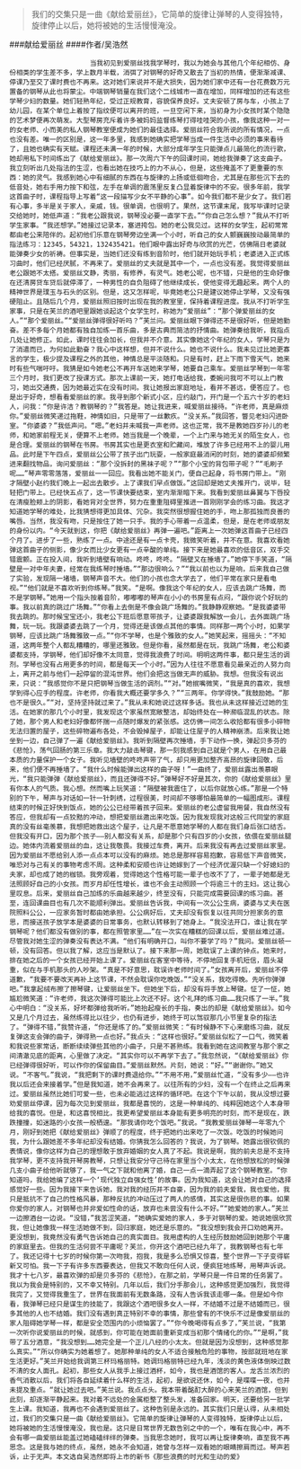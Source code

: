 > 我们的交集只是一曲《献给爱丽丝》，它简单的旋律让弹琴的人变得独特，旋律停止以后，她将被她的生活慢慢淹没。

###献给爱丽丝
####作者/吴浩然

						当我初见到爱丽丝找我学琴时，我以为她会与其他几个年纪相仿、身份相类的学生差不多，学上数月半载，消弭了对钢琴的好奇又散去了当初的热情，便渐渐减课、停课乃至交了课时费也不再来。这对她们来说并不是大损失，因为她们家中还有一台花费数万元置备的钢琴从此也将蒙尘。中端钢琴销量在我们这个二线城市一直在增加，同样增加的还有这些学琴少妇的数量。她们轻熟年纪，受过正规教育，容貌保养良好。丈夫安顿了房与车，小孩上了幼儿园，在某个单位上着按了指纹便可以离开的班，一旦空闲下来，当初身为小女孩时某个隐隐的艺术梦便再次萌发。大型琴房充斥着许多被妈妈监督练琴打得哇哇哭的小孩，像我这种一对一的女老师、小而美的私人钢琴教室便成为她们的最佳选择。爱丽丝符合我所说的所有情况，一点也没有差。唯一的区别是，这一年多里，我感到她确实把学琴当成一件生活中必须的事来看待了，且她也确实有天赋。课程还未满一年的时候，大部分成年学生只能弹点儿最简化的流行歌，她却用私下时间练出了《献给爱丽丝》。那一次周六下午的回课时间，她给我弹奏了这支曲子。我立刻听出几处指法的生涩，也看出她在技巧上的力不从心，但是，这些掩盖不了更重要的东西：她的灵气。我感到她心中有细腻的东西在与旋律的上扬或低徊吻合，尤其是在那些沉下去的低音处，她右手用力按下和弦，左手在单调的震荡里反复凸显着旋律中的不安。很多年前，我学这首曲子时，课程指导上写着“这一段描写少女不平静的心事”。如今我们都不是少女了。我们若有心事，多半是关于家人，亲戚，钱。很单调，也很明了。果然，这节课末尾，我写毕课时记录交给她时，她低声道：“我老公跟我说，钢琴没必要一直学下去。”“你自己怎么想？”我从不打听学生家事。“我还想学。”她接过记录本，塞进挎包。她的老公我见过。这样的女学生，起初常常都由老公来陪伴的。起初他们乐意在钢琴旁边坐满一个小时，听自己的女人颤巍巍按动最简单的指法练习：12345，54321，132435421。他们眼中露出好奇与欣赏的光芒，仿佛隔日老婆就能弹奏少女的祈祷。但事实是，当她们还没有练到音阶时，他们就开始玩手机；老婆进入正式练习曲时，他们已经厌腻，不再来了。爱丽丝的丈夫就是其中一个，一点也没有差。我觉得爱丽丝老公跟她不太搭。爱丽丝文静，秀丽，有修养，有灵气。她老公呢，也不错，只是他的生命好像在还清房贷车贷后就停滞了，一种男性的自负阻碍了他继续成长，使他变得无趣起来。两个人的精神世界是璞玉与石头的区别。但是，这又怎样呢，毕竟她老公只是建议她停止学琴，又没有强硬阻止。且随后几个月，爱丽丝照旧按时出现在我的教室里，保持着课程进度。我从不打听学生家事，只是在芙兰的酒吧里跟她谈起这个女学生时，称她为“爱丽丝”：“那个弹爱丽丝的女人。”“那个爱丽丝。”“爱丽丝弹得很好听吗？”芙兰问。爱丽丝眼下弹得还不是很好听，但是她勤奋。差不多每个月她都有独自加练一首乐曲，多是古典而简洁的抒情曲。她弹奏给我听，我指点几处让她修正。如此，课时往往会加长，但我并不介意。其实像她这个年纪的女人，学琴只是为了消遣而已，为何如此勤奋？我心中这样想，但并不说什么。她也不说什么。我未见过比她更寡言的学生，极少提及课程之外的其他，神情总是平淡随和。只是有时，赶上下雨下雪天气，她来时有些气喘吁吁。我猜是如今她老公不再开车送她来学琴，她要自己乘车。爱丽丝学琴到一年零三个月时，我们更改了授课方式。那次上课前一天，她打电话给我，委婉问我可不可以上门教习，她出交通费，因为她最近实在没有时间。我让她报出家庭地址，看并不甚远，便答应了。也是出于好奇，想看看爱丽丝的家。我寻到那个新式小区，应约敲门，开门是一个五六十岁的老妇人，问我：“你是许洁？教钢琴的？”我答是。她让我进来，喊爱丽丝接待。“许老师，真是麻烦你。”爱丽丝微笑递过拖鞋，神情如旧，只是带了一丝歉疚。“没关系。”我回答，瞥见老妇闪进卧室。“你婆婆？”我低声问。“嗯。”老妇并未喊我一声老师。这也正常，我不是教她四岁孙儿的老师，和她家前程无关，便算不上老师。她当我是一个晚辈，一个上门来与她无关的陌生女人，也是合理。爱丽丝的钢琴在书房。书房其实也是更衣室和贮藏间，堆放了许多已经用不上的婴儿用品。此时是下午四点，爱丽丝公公带了孩子出门玩耍，一般家庭最消闲的时刻，她的婆婆却频繁进来翻找物品，询问爱丽丝：“那个没拆封的黑袜子呢？”“那个小宝的背包带子呢？”“毛刷子呢……”琴声零零落落，爱丽丝一一回应。我看出她不能关门，便自己起身，将书房门带上。“刚才隔壁小赵约我们晚上一起出去散步。上了课我们早点做饭。”这回却是她丈夫推开门，说毕，轻轻把门带上。已经快五点了，这一节课快要结束，室内渐渐暗下来。我看到爱丽丝鼻翼与下唇投在清瘦脸颊上的阴影，看她背对全世界，努力在重重阻碍里推进一首刚刚学会的练习曲。我这才知道她学琴的难处，比我猜想得更加具体、冗杂。我突然很想握住她的手，吻上那孤独而良善的嘴唇。当然，我没有吻，只是按住了她一只手。我的手心带着一点温柔，但是，是在老师或朋友的身份以内。“今天就到这，你把《献给爱丽丝》再弹一遍吧。”距离上一次她弹这首曲子已经四个月了。进步了一些，熟练了一点。中途还是有一点卡壳，我微笑听着，并不在意。我喜欢看她弹这首曲子的侧影，像少女而比少女更有一点辛酸的单纯。接下来是她最喜欢的低音区，双手交错震颤。正在投入间，我听到墙壁有响动。咚咚，咚咚。“隔壁又在捶墙了。”她停下手笑道，“隔壁是一对中年夫妻，经常在我练琴时捶墙。”“那边很响么？”“我以前也以为是响，后来我自己做了实验，发现隔一堵墙，钢琴声音不大。他们的小孩也念大学去了，他们平常在家只是看电视。”“他们就是不喜欢听到你练琴。”我笑。“是啊。像我这个年纪的女人，应该去跳广场舞，而不是学钢琴。”她用一个指头按着音阶，嘟嘟嘟的琴声在小小的书房里有点闷，“跟你说个好玩的事。我以前真的跳过广场舞。”“你看上去倒是不像会跳广场舞的。”我静静观察她。“是我婆婆带我去跳的。那时候宝宝还小，我老公下班后愿意带孩子，让婆婆跟我解放一会儿，去外面跳广场舞，玩一玩。我跟婆婆去跳了一个月，觉得还是该做点其他的事情。同样那一两个小时，如果学钢琴，应该比跳广场舞雅致一点。”“你不学琴，也是个雅致的女人。”她笑起来，摇摇头：“不知道，这两年整个人都乱糟糟的，哪里还雅致。但是你看，虽然都是在玩，我跳广场舞，老公和婆婆都支持，学钢琴，他们却好像不太同意，觉得我浪费了时间。明明这两件事，都只是生活的调剂。学琴也没有占用更多的时间，都是每天一个小时。”因为人往往不愿意看见最亲近的人努力向上，离开之前与他们一起停留的混沌世界。他们会把这当做无声的威胁。我想。但我没有说出来，只说：“我感觉你不是只把钢琴当做生活的调剂。”“对。”她抿嘴微笑，“我是真的喜欢，我想学到得心应手的程度。许老师，你看我大概还要学多久？”“三两年。你学得快。”我鼓励她。“那也不是很久。”“对，坚持坚持就过来了。”我从未和她说过这样多话。我也从未这样接近过她的生活。在她家的那几个小时里，我发现这个家虽然宽敞整洁，却始终处在一种濒临混乱的状态。除了她，那个男人和老妇好像都怀揣一点随时爆发的紧张感。这仿佛一间怎么收拾都有很多小碎物无法归置的屋子，这些碎物遍布各处，不会毁掉屋子，却能让住屋子的人精神崩溃。后来我让她坐到一边，自己弹了一遍《献给爱丽丝》。我听到隔壁再次捶墙，手下动作一换，弹起贝多芬的《悲怆》，荡气回肠的第三乐章。我大力敲击琴键，那一刻我感到自己就是个男人，在用自己最本质的力量保护一个女子。我听见墙壁的咚咚声带了气，却只用更加整齐高昂的旋律回敬，后来，他们便不再捶墙了。“我什么时候能弹出这样的曲子呀！”一曲终了，爱丽丝露出羡慕眼光，“我只能弹弹《献给爱丽丝》，而且还弹得不好。”弹琴好不好是其次，你的《献给爱丽丝》里有你本人的气质。我心想。然而嘴上玩笑道：“隔壁被我震住了，以后你就放心练。”那是一个特别的下午，琴声与对话如一针一针刺绣，过程很美，时间却不够哪怕最简单的一幅图成形。课程结束的时候正好快到饭点，她的公公已经带着孩子回来。爱丽丝的老公虚留我用餐，我自然没有答应，但我却有一点狡黠的冲动，想把爱丽丝邀出来吃饭。因为我发现我对这般三代同堂的家庭真的没有丝毫羡慕，我想把她救出这个屋子，让凡是不愿意她学琴的人都在我们身后张口结舌。但我没有开口，因为那个孩子——别人都没有关系，却是那个只有四岁的小女孩，依偎在爱丽丝腿边。她体内流着爱丽丝的血，这让我敬畏。我接过车费，离开。后来我没有再去过爱丽丝家里。因为爱丽丝不愿给别人添一点点本可以没有的麻烦。她总是那样容易抱歉，容易低下声音微笑，唯恐对与己有关的事物考虑不周。这种柔和安顺也许让她嫁到了一个经济优渥只缺一个好媳妇的夫家，却也成了她的枷锁。我旁观着，觉得她这个性格可能一辈子也改不了了，一辈子她都是无法照顾好自己的小女孩。而岁月却任性增长，谁也不会主动照顾一个将逾三十的主妇。这让我心里叹息。后来，爱丽丝自己加练的乐曲越来越少，终至没有，只能完成需要回课的练习曲。甚至，连回课曲目也有几次不能顺利弹出。爱丽丝告诉我，中间有一次公公生病，婆婆与丈夫在医院照料公公，一应家务暂时都由她承担。公公病好后，丈夫却没有恢复以往共同分担家务的意思，而接送孩子放学本是婆婆的日常事务，也默认转移到了她身上。“我没法开口，谁让我在学钢琴呢？他们都没有做别的事，都在照管家里……”在一次实在糟糕的回课以后，爱丽丝难过道。尽管我对她生涩的弹奏没有表达不满。“他们有明确开口，叫你不要学了吗？”我问。爱丽丝顿一顿，没有回答。但以我了解，这应当是默认了。接下来那一周，她耽误了上课的钟点。她来时，排在她之后的一个女孩已经开始上课了。爱丽丝在客室中等待，不停地回复手机短信，眉头凝重，似在与手机那头的人吵架。“真是不好意思，耽误许老师时间了。”女孩离开后，爱丽丝不停道歉，“我要不要改天再补上这节课，不然会耽误你吃晚饭。”“没关系，我吃得晚。先听你弹弹吧。”我拿起绒布擦了擦琴键，让爱丽丝坐下。但她坐下后，却没有将手放上琴键。怔了一怔，她尴尬微笑道：“许老师，我这次弹得可能比上次还不好。这个礼拜的练习曲……我只练了一半。”我心中明白：“没关系，好坏都弹给我听听。”她抬起瘦长的手指，奏出的却是《献给爱丽丝》。如今又是几个月过去，虽然练得比以往少，也仍有进步，她终于可以驾驭那几小节里复杂的指法了。“弹得不错，”我赞许道，“你还是练了的。”爱丽丝微笑：“有时候静不下心来磨练习曲，就反复弹这支会弹的曲子，弹得熟一点也好。”我点头：“这样也很好。”爱丽丝似松了一口气，微笑着和我说些家常话，断断续续弹些其他的小曲子，只是不甚熟练。我看到她在这间教室与那个家之间清澈见底的距离，心里做了决定。“其实你可以不再学下去了。”我忽然说，“《献给爱丽丝》你已经弹得很好听，可以作你的保留曲目。”爱丽丝默然。片刻，她说：“好。”“谢谢你。”她又说。“不客气。”我说，“我把剩下的课时费退给你。”“不用不用，”爱丽丝忙道，“没有多少——也许我以后还会来接着学。”但是我知道，她不会再来了。以往所有的少妇，没有一个在终止之后再来过。爱丽丝虽然比她们可爱一些，也未必能逃过这样的循环吧。在这个下午以前，我从没想过要劝爱丽丝停课，因为每次见到爱丽丝，我都是喜悦的，这是一种单纯的、纯粹因她这个人本身带给我的喜悦。但是，和这喜悦相比，我更希望爱丽丝本身能有更多明亮的时刻，而不是现在，跌跌撞撞，如迷路的小女孩一般栖遑。“那我请你吃个饭吧。”我说。“我教爱丽丝弹琴一年零九个月，刚好到她把《献给爱丽丝》弹顺了的程度，终于把她约出来吃了一次饭。吃饭的时候她问我，为什么跟她差不多年纪却没有结婚。你猜我怎么回答的？我说，为了钢琴。她露出很钦佩的表情说，像你这样为自己的理想敢于放弃婚姻的女人真了不起。我说是啊，我的前夫总是不支持我学琴，更不支持我开琴房教琴，只想让我安分守己待在家里当个小太太，在他想放松的时候弹几支小曲子给他听就够了，我一气之下就和他离了婚，自己一点一滴弄起了这个钢琴教室。“你知道吗，我给她编了这样一个‘现代独立自强女性’的故事。因为我知道，这会让她对自己的选择感觉好一些。因为我接下来告诉她，我对我的经历并不自豪，因为我的前夫爱我，我也爱他，我只是抵抗不了自己的性格风暴，那种反抗的冲动压过了两人的感情，其实这是很伤悲的事。如果你爱你的家人，对钢琴也并非爱如性命的话，放弃也未尝没有什么不好。”“她爱她的家人。”芙兰一边擦酒台一边说。“没错，”我苦涩笑道，“她确实爱她的家人，多于对钢琴的爱。她说她很欣赏我，但让她像我一样生活她做不到，回归家庭，她还是乐意的。“我没想到我会开口劝她离开。更没想到，我竟然没有勇气告诉她自己的真实面目。我用虚构的人生经历鼓励她回到她那个平庸的家庭里去。但我的生活何尝不平庸呢？芙兰，你开这个酒吧已经九年了，我教钢琴也有七年了。我还记得十七岁的时候你第一次吻我，抱我，我是多么恐惧又惊喜，整个世界一下子变得崭新又可怕。我一下子有许多东西要表达，但我又不敢向任何人说，便疯狂地练琴，用琴声诉说。我才十七八岁，最喜欢弹的却是贝多芬的《悲怆》，在那之前，学琴只是一件日常的任务罢了。我以为我会是特别的，又不幸又特别。几年以后，我们分手那会儿，这种感觉更加强烈，我觉得我完了，又觉得我重生了，世界在我面前有无数条路，没有人告诉我该走哪一条。但是如今你看，我弹琴已经只是谋生的技能了，我跟这个酒吧很多女人一样，不结婚不过是不结婚而已，很多其他的人也不结婚。我们没有遇到真正特别不幸的事情，那些曾有的不快乐不过是像爱丽丝的家人阻碍她学琴一样，都是安全范围内的小烦恼罢了。”“你今晚喝得有点多了，”芙兰说，“我第一次听你说爱丽丝的时候，就感到，你可能在她面前重新变成当初那个情绪化的你。”“是啊，”我带了五分酒意，“我没想到……她完全是一个正儿八经的小太太。但就是因为没想到，这种感觉那么真实。”“所以你确实为她着想了。她那种单纯的女人不适合接触危险的事物，按部就班地在家生活更好。”芙兰开始给我调第三杯玛格丽特。她调玛格丽特已经九年，浅淡的黄色液体倒映过数不清的女人面孔。起初，那些女人从我手上接过酒杯，如今，我也是酒馆的客人。龙舌兰浓烈的香气消散以后，我们将各自延续着什么样的生活，起初，是欲说还休，如今，是喋喋一夜，也并未提及重点。“就让她过去吧。”芙兰说。我点点头。我本带着酩酊大醉的心来芙兰的酒馆，但到此刻，却逐渐平静起来。我对着不远处的金属柜整了整头发，准备回家。明天，还要给另一批学生上课。我知道，我再也不会遇到爱丽丝了。这种告别是永远的。其实我们只是认得，从未相处过，我们的交集只是一曲《献给爱丽丝》。它简单的旋律让弹琴的人变得独特，旋律停止以后，她将被她的生活慢慢淹没，我也是。这只是日常世界无数告别之中的一个，唯有在我心中，再不会有哪一曲爱丽丝能盖过她磕磕绊绊的弹奏。当我思念她时，我可以再让旋律奏响，直至我不再思念。这是我与她的终点，虽然，她永不会知道，她曾与怎样一双看她的眼睛擦肩而过。琴声若诉，止于无声。本文选自吴浩然即将上市的新书《那些浪费的时光和生动的爱》 
